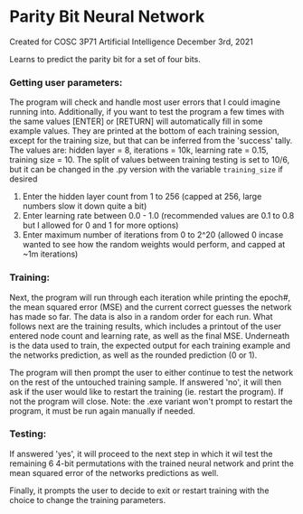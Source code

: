 # Parity Bit Neural Network
Created for COSC 3P71 Artificial Intelligence
December 3rd, 2021

Learns to predict the parity bit for a set of four bits.

### Getting user parameters: 
		
The program will check and handle most user errors that I could imagine running into.
Additionally, if you want to test the program a few times with the same values [ENTER] or [RETURN] will automatically fill in some example values. They are printed at the bottom of each training session, except for the training size, but that can be inferred from the 'success' tally. The values are:  hidden layer = 8, iterations = 10k, learning rate = 0.15, training size = 10. The split of values between training testing is set to 10/6, but it can be changed in the .py version with the variable `training_size` if desired 

1. Enter the hidden layer count from 1 to 256 (capped at 256, large numbers slow it down quite a bit)
2. Enter learning rate between 0.0 - 1.0 (recommended values are 0.1 to 0.8 but I allowed for 0 and 1 for more options)
3. Enter maximum number of iterations from 0 to 2^20 (allowed 0 incase wanted to see how the random weights would perform, and capped at ~1m iterations)
	
### Training:	

Next, the program will run through each iteration while printing the epoch#, the mean squared error (MSE) and the current correct guesses the network has made so far. The data is also in a random order for each run. What follows next are the training results, which includes a printout of the user entered node count and  learning rate, as well as the final MSE. Underneath is the data used to train, the expected output for each training example and the networks prediction, as well as the rounded prediction (0 or 1).

The program will then prompt the user to either continue to test the network on the rest of the untouched training sample. If answered 'no', it will then ask if the user would like to restart the training (ie. restart the program). If not the program will close. Note: the .exe variant won't prompt to restart the program, it must be run again manually if needed.

### Testing: 

If answered 'yes', it will proceed to the next step in which it wil test the remaining 6 4-bit permutations with the trained neural network and print the mean squared error of the networks predictions as well. 

Finally, it prompts the user to decide to exit or restart training with the choice to change the training parameters.
